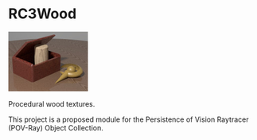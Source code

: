 # RC3Wood

![Thumbnail](rc3wood_thumbnail.jpg)

Procedural wood textures.

This project is a proposed module for the Persistence of Vision Raytracer (POV-Ray) Object Collection.
